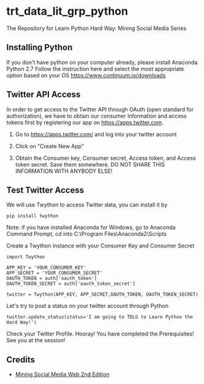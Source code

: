 # trt_data_lit_grp_python
The Repository for Learn Python Hard Way: Mining Social Media Series

Installing Python
---------

If you don't have python on your computer already, please install Anaconda Python 2.7
Follow the instruction here and select the most appropriate option based on your OS
https://www.continuum.io/downloads

Twitter API Access
---------
In order to get access to the Twitter API through OAuth (open standard for authorization), 
we have to obtain our consumer information and access tokens first by registering 
our app on https://apps.twitter.com.

1. Go to https://apps.twitter.com/ and log into your twitter account

2. Click on "Create New App"

3. Obtain the Consumer key, Consumer secret, Access token, and Access token secret. Save them somewhere.
DO NOT SHARE THIS INFORMATION WITH ANYBODY ELSE!

Test Twitter Access
---------
We will use Twython to access Twitter data, you can install it by 

```
pip install twython
```

Note: if you have installed Anaconda for Windows, go to Anaconda Command Prompt, cd into C:\Program Files\Anaconda2\Scripts


Create a Twython instance with your Consumer Key and Consumer Secret

```
import Twython

APP_KEY = 'YOUR_CONSUMER_KEY'
APP_SECRET = 'YOUR_CONSUMER_SECRET'
OAUTH_TOKEN = auth['oauth_token']
OAUTH_TOKEN_SECRET = auth['oauth_token_secret']

twitter = Twython(APP_KEY, APP_SECRET,OAUTH_TOKEN, OAUTH_TOKEN_SECRET)
```

Let's try to post a status on your twitter account through Python

```
twitter.update_status(status='I am going to TDLG to Learn Python the Hard Way!')
```

Check your Twitter Profile. Hooray! You have completed the Prerequisites! See you at the session!

Credits
---------
* [Mining Social Media Web 2nd Edition](https://github.com/ptwobrussell/Mining-the-Social-Web-2nd-Edition)
